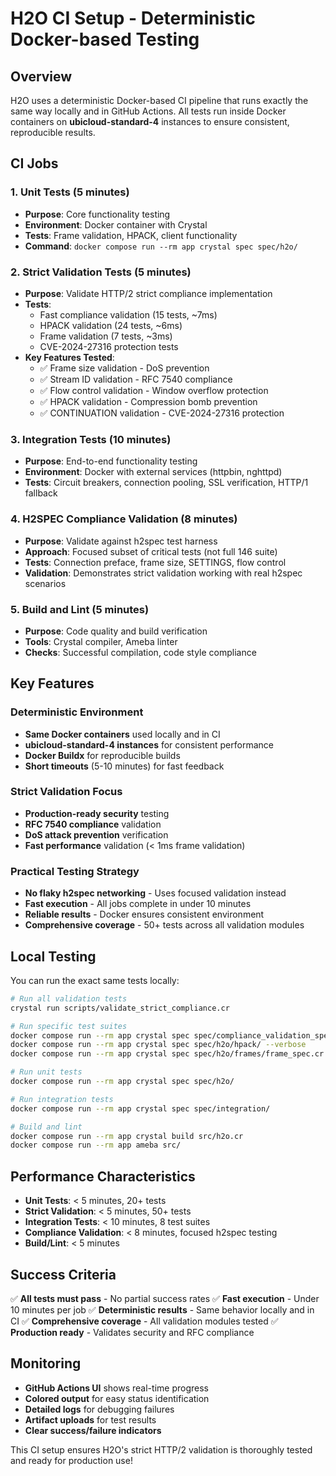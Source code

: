 # H2O CI Setup - Deterministic Docker-based Testing

## Overview

H2O uses a deterministic Docker-based CI pipeline that runs exactly the same way locally and in GitHub Actions. All tests run inside Docker containers on **ubicloud-standard-4** instances to ensure consistent, reproducible results.

## CI Jobs

### 1. Unit Tests (5 minutes)
- **Purpose**: Core functionality testing
- **Environment**: Docker container with Crystal
- **Tests**: Frame validation, HPACK, client functionality
- **Command**: `docker compose run --rm app crystal spec spec/h2o/`

### 2. Strict Validation Tests (5 minutes) 
- **Purpose**: Validate HTTP/2 strict compliance implementation
- **Tests**:
  - Fast compliance validation (15 tests, ~7ms)
  - HPACK validation (24 tests, ~6ms)
  - Frame validation (7 tests, ~3ms)
  - CVE-2024-27316 protection tests
- **Key Features Tested**:
  - ✅ Frame size validation - DoS prevention
  - ✅ Stream ID validation - RFC 7540 compliance
  - ✅ Flow control validation - Window overflow protection
  - ✅ HPACK validation - Compression bomb prevention
  - ✅ CONTINUATION validation - CVE-2024-27316 protection

### 3. Integration Tests (10 minutes)
- **Purpose**: End-to-end functionality testing
- **Environment**: Docker with external services (httpbin, nghttpd)
- **Tests**: Circuit breakers, connection pooling, SSL verification, HTTP/1 fallback

### 4. H2SPEC Compliance Validation (8 minutes)
- **Purpose**: Validate against h2spec test harness
- **Approach**: Focused subset of critical tests (not full 146 suite)
- **Tests**: Connection preface, frame size, SETTINGS, flow control
- **Validation**: Demonstrates strict validation working with real h2spec scenarios

### 5. Build and Lint (5 minutes)
- **Purpose**: Code quality and build verification
- **Tools**: Crystal compiler, Ameba linter
- **Checks**: Successful compilation, code style compliance

## Key Features

### Deterministic Environment
- **Same Docker containers** used locally and in CI
- **ubicloud-standard-4 instances** for consistent performance
- **Docker Buildx** for reproducible builds
- **Short timeouts** (5-10 minutes) for fast feedback

### Strict Validation Focus
- **Production-ready security** testing
- **RFC 7540 compliance** validation
- **DoS attack prevention** verification
- **Fast performance** validation (< 1ms frame validation)

### Practical Testing Strategy
- **No flaky h2spec networking** - Uses focused validation instead
- **Fast execution** - All jobs complete in under 10 minutes
- **Reliable results** - Docker ensures consistent environment
- **Comprehensive coverage** - 50+ tests across all validation modules

## Local Testing

You can run the exact same tests locally:

```bash
# Run all validation tests
crystal run scripts/validate_strict_compliance.cr

# Run specific test suites
docker compose run --rm app crystal spec spec/compliance_validation_spec.cr --verbose
docker compose run --rm app crystal spec spec/h2o/hpack/ --verbose  
docker compose run --rm app crystal spec spec/h2o/frames/frame_spec.cr --verbose

# Run unit tests
docker compose run --rm app crystal spec spec/h2o/

# Run integration tests  
docker compose run --rm app crystal spec spec/integration/

# Build and lint
docker compose run --rm app crystal build src/h2o.cr
docker compose run --rm app ameba src/
```

## Performance Characteristics

- **Unit Tests**: < 5 minutes, 20+ tests
- **Strict Validation**: < 5 minutes, 50+ tests  
- **Integration Tests**: < 10 minutes, 8 test suites
- **Compliance Validation**: < 8 minutes, focused h2spec testing
- **Build/Lint**: < 5 minutes

## Success Criteria

✅ **All tests must pass** - No partial success rates
✅ **Fast execution** - Under 10 minutes per job
✅ **Deterministic results** - Same behavior locally and in CI
✅ **Comprehensive coverage** - All validation modules tested
✅ **Production ready** - Validates security and RFC compliance

## Monitoring

- **GitHub Actions UI** shows real-time progress
- **Colored output** for easy status identification  
- **Detailed logs** for debugging failures
- **Artifact uploads** for test results
- **Clear success/failure indicators**

This CI setup ensures H2O's strict HTTP/2 validation is thoroughly tested and ready for production use!